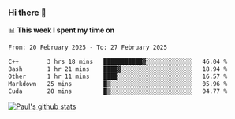 ### Hi there 👋

📊 **This week I spent my time on**
<!--START_SECTION:waka-->

```txt
From: 20 February 2025 - To: 27 February 2025

C++        3 hrs 18 mins   ███████████▓░░░░░░░░░░░░░   46.04 %
Bash       1 hr 21 mins    ████▓░░░░░░░░░░░░░░░░░░░░   18.94 %
Other      1 hr 11 mins    ████░░░░░░░░░░░░░░░░░░░░░   16.57 %
Markdown   25 mins         █▒░░░░░░░░░░░░░░░░░░░░░░░   05.96 %
Cuda       20 mins         █▒░░░░░░░░░░░░░░░░░░░░░░░   04.77 %
```

<!--END_SECTION:waka-->


[![Paul's github stats](https://github-readme-stats.vercel.app/api?username=mickeyouyou&theme=dracula&show_icons=true)](https://github.com/anuraghazra/github-readme-stats)
